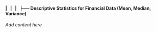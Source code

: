#### |   |   |   ├── Descriptive Statistics for Financial Data (Mean, Median, Variance)

*Add content here*